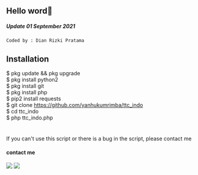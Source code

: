 ## Hello word👋
##### Update 01 September 2021
````
Coded by : Dian Rizki Pratama
````
## Installation
$ pkg update && pkg upgrade <br>
$ pkg install python2<br>
$ pkg install git<br>
$ pkg install php<br>
$ pip2 install requests<br>
$ git clone https://github.com/yanhukumrimba/ttc_indo<br>
$ cd ttc_indo<br>
$ php ttc_indo.php<br>

#
If you can't use this script or there is a bug in the script, please contact me
#### contact me
[![](https://img.shields.io/badge/Facebook-blue?logo=Facebook&logoColor=blue&labelColor=white)](https://www.facebook.com/100055913630645)
[![](https://img.shields.io/badge/Whatsapp-CHAT-red?logo=Whatsapp&logoColor=Brightgreen&labelColor=white)](https://wa.me/6285729271984?text=Asalamualaikum+bang)
#
